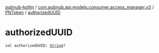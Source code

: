 [pubnub-kotlin](../../index.md) / [com.pubnub.api.models.consumer.access_manager.v3](../index.md) / [PNToken](index.md) / [authorizedUUID](./authorized-u-u-i-d.md)

# authorizedUUID

`val authorizedUUID: `[`String`](https://kotlinlang.org/api/latest/jvm/stdlib/kotlin/-string/index.html)`?`